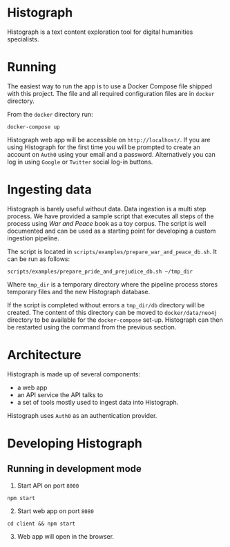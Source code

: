 # Histograph

Histograph is a text content exploration tool for digital humanities specialists.

# Running

The easiest way to run the app is to use a Docker Compose file shipped with this project. The file and all required configuration
files are in `docker` directory.

From the `docker` directory run:

```shell
docker-compose up
```

Histograph web app will be accessible on `http://localhost/`. If you are using Histograph for the first time you will be prompted to create an account on `Auth0` using your email and a password. Alternatively you can log in using `Google` or `Twitter` social log-in buttons.

# Ingesting data

Histograph is barely useful without data. Data ingestion is a multi step process. We have provided a sample script that executes all steps of the process using _War and Peace_ book as a toy corpus. The script is well documented and can be used as a starting point for developing a custom ingestion pipeline.

The script is located in `scripts/examples/prepare_war_and_peace_db.sh`. It can be run as follows:

```shell
scripts/examples/prepare_pride_and_prejudice_db.sh ~/tmp_dir
```

Where `tmp_dir` is a temporary directory where the pipeline process stores temporary files and the new Histograph database.

If the script is completed without errors a `tmp_dir/db` directory will be created. The content of this directory can be moved to `docker/data/neo4j` directory to be available for the `docker-compose` set-up. Histograph can then be restarted using the command from the previous section. 

# Architecture

Histograph is made up of several components:

 * a web app
 * an API service the API talks to
 * a set of tools mostly used to ingest data into Histograph.

Histograph uses `Auth0` as an authentication provider.

# Developing Histograph

## Running in development mode

1. Start API on port `8000`

```
npm start
```

2. Start web app on port `8080`

```
cd client && npm start
```

3. Web app will open in the browser.

